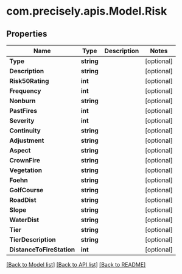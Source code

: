 
# com.precisely.apis.Model.Risk

## Properties

Name | Type | Description | Notes
------------ | ------------- | ------------- | -------------
**Type** | **string** |  | [optional] 
**Description** | **string** |  | [optional] 
**Risk50Rating** | **int** |  | [optional] 
**Frequency** | **int** |  | [optional] 
**Nonburn** | **string** |  | [optional] 
**PastFires** | **int** |  | [optional] 
**Severity** | **int** |  | [optional] 
**Continuity** | **string** |  | [optional] 
**Adjustment** | **string** |  | [optional] 
**Aspect** | **string** |  | [optional] 
**CrownFire** | **string** |  | [optional] 
**Vegetation** | **string** |  | [optional] 
**Foehn** | **string** |  | [optional] 
**GolfCourse** | **string** |  | [optional] 
**RoadDist** | **string** |  | [optional] 
**Slope** | **string** |  | [optional] 
**WaterDist** | **string** |  | [optional] 
**Tier** | **string** |  | [optional] 
**TierDescription** | **string** |  | [optional] 
**DistanceToFireStation** | **int** |  | [optional] 

[[Back to Model list]](../README.md#documentation-for-models)
[[Back to API list]](../README.md#documentation-for-api-endpoints)
[[Back to README]](../README.md)

